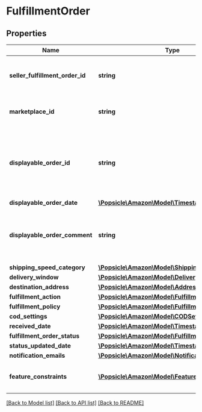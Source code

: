 # FulfillmentOrder

## Properties
Name | Type | Description | Notes
------------ | ------------- | ------------- | -------------
**seller_fulfillment_order_id** | **string** | The fulfillment order identifier submitted with the createFulfillmentOrder operation. | 
**marketplace_id** | **string** | The identifier for the marketplace the fulfillment order is placed against. | 
**displayable_order_id** | **string** | A fulfillment order identifier submitted with the createFulfillmentOrder operation. Displays as the order identifier in recipient-facing materials such as the packing slip. | 
**displayable_order_date** | [**\Popsicle\Amazon\Model\Timestamp**](Timestamp.md) |  | 
**displayable_order_comment** | **string** | A text block submitted with the createFulfillmentOrder operation. Displays in recipient-facing materials such as the packing slip. | 
**shipping_speed_category** | [**\Popsicle\Amazon\Model\ShippingSpeedCategory**](ShippingSpeedCategory.md) |  | 
**delivery_window** | [**\Popsicle\Amazon\Model\DeliveryWindow**](DeliveryWindow.md) |  | [optional] 
**destination_address** | [**\Popsicle\Amazon\Model\Address**](Address.md) |  | 
**fulfillment_action** | [**\Popsicle\Amazon\Model\FulfillmentAction**](FulfillmentAction.md) |  | [optional] 
**fulfillment_policy** | [**\Popsicle\Amazon\Model\FulfillmentPolicy**](FulfillmentPolicy.md) |  | [optional] 
**cod_settings** | [**\Popsicle\Amazon\Model\CODSettings**](CODSettings.md) |  | [optional] 
**received_date** | [**\Popsicle\Amazon\Model\Timestamp**](Timestamp.md) |  | 
**fulfillment_order_status** | [**\Popsicle\Amazon\Model\FulfillmentOrderStatus**](FulfillmentOrderStatus.md) |  | 
**status_updated_date** | [**\Popsicle\Amazon\Model\Timestamp**](Timestamp.md) |  | 
**notification_emails** | [**\Popsicle\Amazon\Model\NotificationEmailList**](NotificationEmailList.md) |  | [optional] 
**feature_constraints** | [**\Popsicle\Amazon\Model\FeatureSettings[]**](FeatureSettings.md) | A list of features and their fulfillment policies to apply to the order. | [optional] 

[[Back to Model list]](../../README.md#documentation-for-models) [[Back to API list]](../../README.md#documentation-for-api-endpoints) [[Back to README]](../../README.md)

